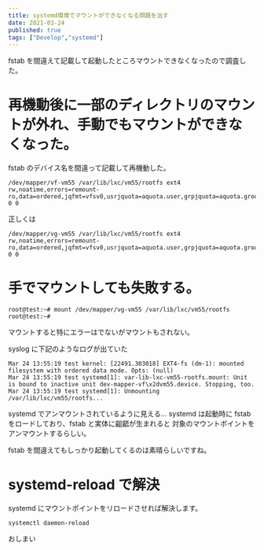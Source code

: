 ```yaml
---
title: systemd環境でマウントができなくなる問題を治す
date: 2021-03-24
published: true
tags: ["Develop","systemd"]
---
```


fstab を間違えて記載して起動したところマウントできなくなったので調査した。

# 再機動後に一部のディレクトリのマウントが外れ、手動でもマウントができなくなった。

fstab のデバイス名を間違って記載して再機動した。

```shell
/dev/mapper/vf-vm55 /var/lib/lxc/vm55/rootfs ext4 rw,noatime,errors=remount-ro,data=ordered,jqfmt=vfsv0,usrjquota=aquota.user,grpjquota=aquota.group 0 0
```

正しくは

```shell
/dev/mapper/vg-vm55 /var/lib/lxc/vm55/rootfs ext4 rw,noatime,errors=remount-ro,data=ordered,jqfmt=vfsv0,usrjquota=aquota.user,grpjquota=aquota.group 0 0
```

# 手でマウントしても失敗する。

```shell
root@test:~# mount /dev/mapper/vg-vm55 /var/lib/lxc/vm55/rootfs
root@test:~#
```

マウントすると特にエラーはでないがマウントもされない。

syslog に下記のようなログが出ていた

```shell
Mar 24 13:55:19 test kernel: [22491.303018] EXT4-fs (dm-1): mounted filesystem with ordered data mode. Opts: (null)
Mar 24 13:55:19 test systemd[1]: var-lib-lxc-vm55-rootfs.mount: Unit is bound to inactive unit dev-mapper-vf\x2dvm55.device. Stopping, too.
Mar 24 13:55:19 test systemd[1]: Unmounting /var/lib/lxc/vm55/rootfs...
```

systemd でアンマウントされているように見える…
systemd は起動時に fstab をロードしており、fstab と実体に齟齬が生まれると
対象のマウントポイントをアンマウントするらしい。

fstab を間違えてもしっかり起動してくるのは素晴らしいですね。

# systemd-reload で解決

systemd にマウントポイントをリロードさせれば解決します。

```shell
systemctl daemon-reload
```

おしまい
